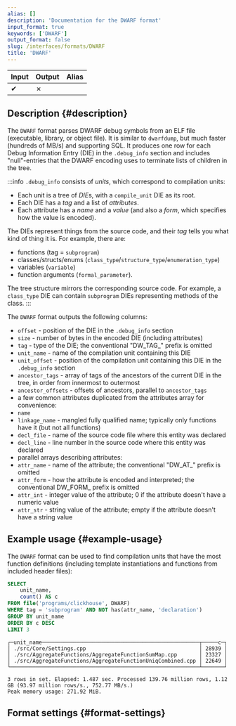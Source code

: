 ```yaml
---
alias: []
description: 'Documentation for the DWARF format'
input_format: true
keywords: ['DWARF']
output_format: false
slug: /interfaces/formats/DWARF
title: 'DWARF'
---
```


| Input | Output  | Alias |
|-------|---------|-------|
| ✔     | ✗       |       |

## Description {#description}

The `DWARF` format parses DWARF debug symbols from an ELF file (executable, library, or object file).
It is similar to `dwarfdump`, but much faster (hundreds of MB/s) and supporting SQL.
It produces one row for each Debug Information Entry (DIE) in the `.debug_info` section
and includes "null"-entries that the DWARF encoding uses to terminate lists of children in the tree.

:::info
`.debug_info` consists of *units*, which correspond to compilation units:

- Each unit is a tree of *DIE*s, with a `compile_unit` DIE as its root.
- Each DIE has a *tag* and a list of *attributes*.
- Each attribute has a *name* and a *value* (and also a *form*, which specifies how the value is encoded).

The DIEs represent things from the source code, and their *tag* tells you what kind of thing it is. For example, there are:

- functions (tag = `subprogram`)
- classes/structs/enums (`class_type`/`structure_type`/`enumeration_type`)
- variables (`variable`)
- function arguments (`formal_parameter`).

The tree structure mirrors the corresponding source code. For example, a `class_type` DIE can contain `subprogram` DIEs representing methods of the class.
:::

The `DWARF` format outputs the following columns:

- `offset` - position of the DIE in the `.debug_info` section
- `size` - number of bytes in the encoded DIE (including attributes)
- `tag` - type of the DIE; the conventional "DW_TAG_" prefix is omitted
- `unit_name` - name of the compilation unit containing this DIE
- `unit_offset` - position of the compilation unit containing this DIE in the `.debug_info` section
- `ancestor_tags` - array of tags of the ancestors of the current DIE in the tree, in order from innermost to outermost
- `ancestor_offsets` - offsets of ancestors, parallel to `ancestor_tags`
- a few common attributes duplicated from the attributes array for convenience:
- `name`
- `linkage_name` - mangled fully qualified name; typically only functions have it (but not all functions)
- `decl_file` - name of the source code file where this entity was declared
- `decl_line` - line number in the source code where this entity was declared
- parallel arrays describing attributes:
- `attr_name` - name of the attribute; the conventional "DW_AT_" prefix is omitted
- `attr_form` - how the attribute is encoded and interpreted; the conventional DW_FORM_ prefix is omitted
- `attr_int` - integer value of the attribute; 0 if the attribute doesn't have a numeric value
- `attr_str` - string value of the attribute; empty if the attribute doesn't have a string value

## Example usage {#example-usage}

The `DWARF` format can be used to find compilation units that have the most function definitions (including template instantiations and functions from included header files):

```sql title="Query"
SELECT
    unit_name,
    count() AS c
FROM file('programs/clickhouse', DWARF)
WHERE tag = 'subprogram' AND NOT has(attr_name, 'declaration')
GROUP BY unit_name
ORDER BY c DESC
LIMIT 3
```

```text title="Response"
┌─unit_name──────────────────────────────────────────────────┬─────c─┐
│ ./src/Core/Settings.cpp                                    │ 28939 │
│ ./src/AggregateFunctions/AggregateFunctionSumMap.cpp       │ 23327 │
│ ./src/AggregateFunctions/AggregateFunctionUniqCombined.cpp │ 22649 │
└────────────────────────────────────────────────────────────┴───────┘

3 rows in set. Elapsed: 1.487 sec. Processed 139.76 million rows, 1.12 GB (93.97 million rows/s., 752.77 MB/s.)
Peak memory usage: 271.92 MiB.
```

## Format settings {#format-settings}
